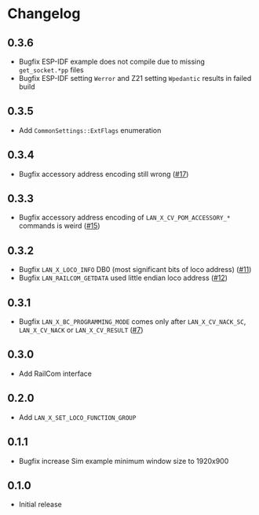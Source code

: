 # Changelog

## 0.3.6
- Bugfix ESP-IDF example does not compile due to missing `get_socket.*pp` files
- Bugfix ESP-IDF setting `Werror` and Z21 setting `Wpedantic` results in failed build

## 0.3.5
- Add `CommonSettings::ExtFlags` enumeration

## 0.3.4
- Bugfix accessory address encoding still wrong ([#17](https://github.com/ZIMO-Elektronik/Z21/issues/17))

## 0.3.3
- Bugfix accessory address encoding of `LAN_X_CV_POM_ACCESSORY_*` commands is weird ([#15](https://github.com/ZIMO-Elektronik/Z21/issues/15))

## 0.3.2
- Bugfix `LAN_X_LOCO_INFO` DB0 (most significant bits of loco address) ([#11](https://github.com/ZIMO-Elektronik/Z21/issues/11))
- Bugfix `LAN_RAILCOM_GETDATA` used little endian loco address ([#12](https://github.com/ZIMO-Elektronik/Z21/issues/12))

## 0.3.1
- Bugfix `LAN_X_BC_PROGRAMMING_MODE` comes only after `LAN_X_CV_NACK_SC`, `LAN_X_CV_NACK` or `LAN_X_CV_RESULT` ([#7](https://github.com/ZIMO-Elektronik/Z21/issues/7))

## 0.3.0
- Add RailCom interface

## 0.2.0
- Add `LAN_X_SET_LOCO_FUNCTION_GROUP`

## 0.1.1
- Bugfix increase Sim example minimum window size to 1920x900

## 0.1.0
- Initial release
